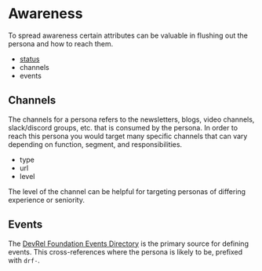
# Awareness

To spread awareness certain attributes can be valuable in flushing out the persona and how to reach them.

- [status](./awareness-status.md)
- channels
- events

## Channels

The channels for a persona refers to the newsletters, blogs, video channels, slack/discord groups, etc. that is consumed by the persona. In order to reach this persona you would target many specific channels that can vary depending on function, segment, and responsibilities.

- type
- url
- level

The level of the channel can be helpful for targeting personas of differing experience or seniority.

## Events

The [DevRel Foundation Events Directory](https://github.com/DevRel-Foundation/Events-Directory) is the primary source for defining events. This cross-references where the persona is likely to be, prefixed with `drf-`.

